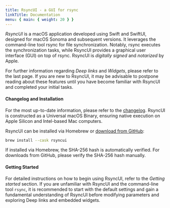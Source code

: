 ```yaml
---
title: RsyncUI - a GUI for rsync
linkTitle: Documentation
menu: { main: { weight: 20 } }
---
```


*RsyncUI* is a macOS application developed using Swift and SwiftUI, designed for macOS Sonoma and subsequent versions.
It leverages the command-line tool rsync for file synchronization. Notably, rsync executes the synchronization tasks, while
RsyncUI provides a graphical user interface (GUI) on top of rsync. RsyncUI is *digitally signed* and *notarized* by Apple.

For further information regarding *Deep links* and *Widgets*, please refer to the last page. If you are new to RsyncUI, it may be advisable to postpone reading about these features until you have become familiar with RsyncUI and completed your initial tasks.

#### Changelog and Installation

For the most up-to-date information, please refer to the [changelog](/blog/). RsyncUI is constructed as a Universal macOS Binary,
ensuring native execution on Apple Silicon and Intel-based Mac computers.

RsyncUI can be installed via Homebrew or [download from GitHub](https://github.com/rsyncOSX/RsyncUI/releases):

```bash
brew install --cask rsyncui
```

If installed via Homebrew, the SHA-256 hash is automatically verified. For downloads from GitHub, please verify the SHA-256 hash manually.

#### Getting Started

For detailed instructions on how to begin using RsyncUI, refer to the *Getting started* section. If you are unfamiliar with RsyncUI and the command-line tool `rsync`, it is recommended to start with the default settings and gain a fundamental understanding of RsyncUI before modifying parameters and exploring Deep links and embedded widgets.
